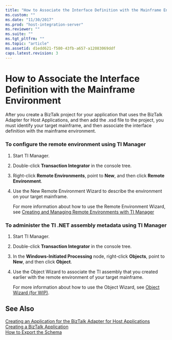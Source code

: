```yaml
---
title: "How to Associate the Interface Definition with the Mainframe Environment1 | Microsoft Docs"
ms.custom: ""
ms.date: "11/30/2017"
ms.prod: "host-integration-server"
ms.reviewer: ""
ms.suite: ""
ms.tgt_pltfrm: ""
ms.topic: "article"
ms.assetid: d1edd621-f580-43fb-a657-a12083069ddf
caps.latest.revision: 3
---
```

# How to Associate the Interface Definition with the Mainframe Environment
After you create a BizTalk project for your application that uses the BizTalk Adapter for Host Applications, and then add the .xsd file to the project, you must identify your target mainframe, and then associate the interface definition with the mainframe environment.  
  
### To configure the remote environment using TI Manager  
  
1.  Start TI Manager.  
  
2.  Double-click **Transaction Integrator** in the console tree.  
  
3.  Right-click **Remote Environments**, point to **New**, and then click **Remote Environment**.  
  
4.  Use the New Remote Environment Wizard to describe the environment on your target mainframe.  
  
     For more information about how to use the Remote Environment Wizard, see [Creating and Managing Remote Environments with TI Manager](../HIS2010/creating-and-managing-remote-environments-with-ti-manager2.md)  
  
### To administer the TI .NET assembly metadata using TI Manager  
  
1.  Start TI Manager.  
  
2.  Double-click **Transaction Integrator** in the console tree.  
  
3.  In the **Windows-Initiated Processing** node, right-click **Objects**, point to **New**, and then click **Object**.  
  
4.  Use the Object Wizard to associate the TI assembly that you created earlier with the remote environment of your target mainframe.  
  
     For more information about how to use the Object Wizard, see [Object Wizard (for WIP)](../HIS2010/object-wizard-for-wip-1.md).  
  
## See Also  
 [Creating an Application for the BizTalk Adapter for Host Applications](../HIS2010/creating-an-application-for-the-biztalk-adapter-for-host-applications1.md)   
 [Creating a BizTalk Application](../HIS2010/creating-a-biztalk-application2.md)   
 [How to Export the Schema](../HIS2010/how-to-export-the-schema2.md)